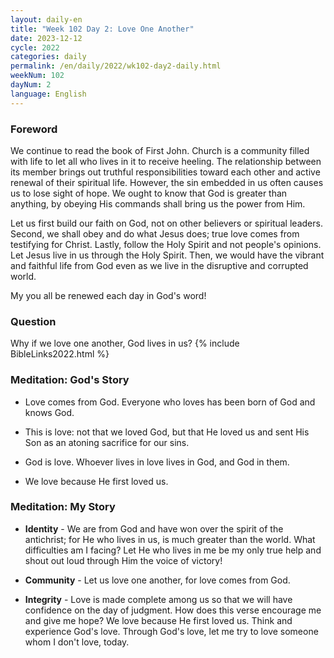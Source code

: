```yaml
---
layout: daily-en
title: "Week 102 Day 2: Love One Another"
date: 2023-12-12
cycle: 2022
categories: daily
permalink: /en/daily/2022/wk102-day2-daily.html
weekNum: 102
dayNum: 2
language: English
---
```


### Foreword     
We continue to read the book of First John. Church is a community filled with life to let all who lives in it to receive heeling. The relationship between its member brings out truthful responsibilities toward each other and active renewal of their spiritual life. However, the sin embedded in us often causes us to lose sight of hope. We ought to know that God is greater than anything, by obeying His commands shall bring us the power from Him.

Let us first build our faith on God, not on other believers or spiritual leaders. Second, we shall obey and do what Jesus does; true love comes from testifying for Christ. Lastly, follow the Holy Spirit and not people's opinions. Let Jesus live in us through the Holy Spirit. Then, we would have the vibrant and faithful life from God even as we live in the disruptive and corrupted world.

My you all be renewed each day in God's word!

### Question     
Why if we love one another, God lives in us?
{% include BibleLinks2022.html %} 

### Meditation: God's Story   
+ Love comes from God. Everyone who loves has been born of God and knows God. 

+ This is love: not that we loved God, but that He loved us and sent His Son as an atoning sacrifice for our sins. 

+ God is love. Whoever lives in love lives in God, and God in them. 

+ We love because He first loved us. 

### Meditation: My Story   
+ **Identity** - We are from God and have won over the spirit of the antichrist; for He who lives in us, is much greater than the world. What difficulties am I facing? Let He who lives in me be my only true help and shout out loud through Him the voice of victory! 

+ **Community** - Let us love one another, for love comes from God. 

+ **Integrity** - Love is made complete among us so that we will have confidence on the day of judgment. How does this verse encourage me and give me hope? We love because He first loved us. Think and experience God's love. Through God's love, let me try to love someone whom I don't love, today. 
